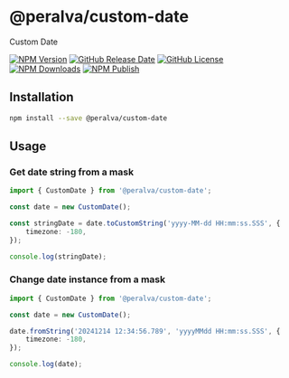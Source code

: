 # @peralva/custom-date

Custom Date

[![NPM Version](https://img.shields.io/npm/v/%40peralva%2Fcustom-date)](https://www.npmjs.com/package/@peralva/custom-date?activeTab=versions)
[![GitHub Release Date](https://img.shields.io/github/release-date/peralva/custom-date)](https://github.com/peralva/custom-date/releases)
[![GitHub License](https://img.shields.io/github/license/peralva/custom-date)](https://github.com/peralva/custom-date?tab=MIT-1-ov-file#readme)
[![NPM Downloads](https://img.shields.io/npm/dm/%40peralva%2Fcustom-date)](https://www.npmjs.com/package/@peralva/custom-date)
[![NPM Publish](https://github.com/peralva/custom-date/actions/workflows/npm-publish.yml/badge.svg)](https://github.com/peralva/custom-date/actions/workflows/npm-publish.yml)

## Installation

```bash
npm install --save @peralva/custom-date
```

## Usage

### Get date string from a mask

```ts
import { CustomDate } from '@peralva/custom-date';

const date = new CustomDate();

const stringDate = date.toCustomString('yyyy-MM-dd HH:mm:ss.SSS', {
	timezone: -180,
});

console.log(stringDate);
```

### Change date instance from a mask

```ts
import { CustomDate } from '@peralva/custom-date';

const date = new CustomDate();

date.fromString('20241214 12:34:56.789', 'yyyyMMdd HH:mm:ss.SSS', {
	timezone: -180,
});

console.log(date);
```
